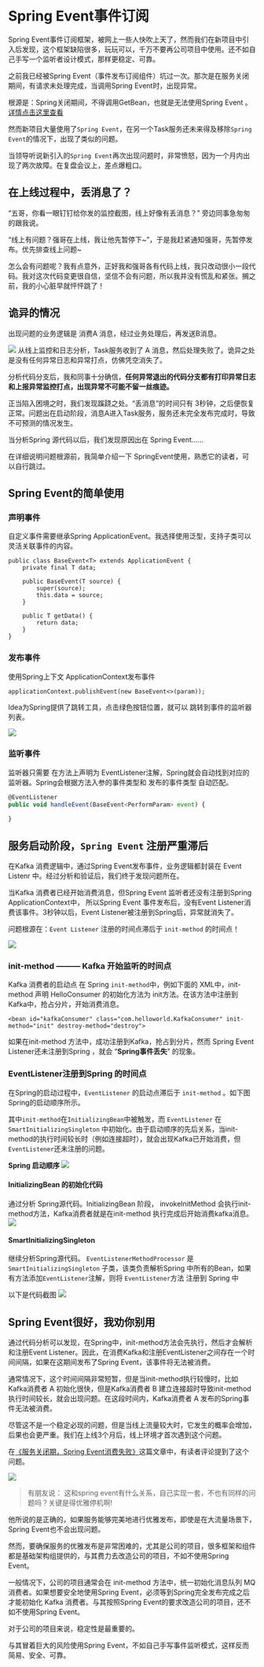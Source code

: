 # Spring Event事件订阅
Spring Event事件订阅框架，被网上一些人快吹上天了，然而我们在新项目中引入后发现，这个框架缺陷很多，玩玩可以，千万不要再公司项目中使用。还不如自己手写一个监听者设计模式，那样更稳定、可靠。

之前我已经被Spring Event（事件发布订阅组件）坑过一次。那次是在服务关闭期间，有请求未处理完成，当调用Spring Event时，出现异常。

根源是：Spring关闭期间，不得调用GetBean，也就是无法使用Spring Event 。[详情点击这里查看](https://juejin.cn/post/7281159113882468371 "https://juejin.cn/post/7281159113882468371")

然而新项目大量使用了`Spring Event`，在另一个Task服务还未来得及移除`Spring Event`的情况下，出现了类似的问题。

当领导听说新引入的`Spring Event`再次出现问题时，非常愤怒，因为一个月内出现了两次故障。在复盘会议上，差点爆粗口。

在上线过程中，丢消息了？
------------

“五哥，你看一眼钉钉给你发的监控截图，线上好像有丢消息？” 旁边同事急匆匆的跟我说。

“线上有问题？强哥在上线，我让他先暂停下~”，于是我赶紧通知强哥，先暂停发布。优先排查线上问题~

怎么会有问题呢？我有点意外，正好我和强哥各有代码上线，我只改动很小一段代码。我对这次代码变更很自信，坚信不会有问题，所以我并没有慌乱和紧张。搁之前，我的小心脏早就怦怦跳了！

诡异的情况
-----

出现问题的业务逻辑是 消费A 消息，经过业务处理后，再发送B消息。

![](_assets/3e1e17860ed84e12913977ac4b1db986~tplv-k3u1fbpfcp-jj-mark!3024!0!0!0!q75.awebp.webp)
 从线上监控和日志分析，Task服务收到了 A 消息，然后处理失败了。诡异之处是没有任何异常日志和异常打点，仿佛凭空消失了。

分析代码分支后，我和同事十分确信，**任何异常退出的代码分支都有打印异常日志和上报异常监控打点，出现异常不可能不留一丝痕迹。** 

正当陷入困境之时，我们发现蹊跷之处。“丢消息”的时间只有 3秒钟，之后便恢复正常。问题出在启动阶段，消息A进入Task服务，服务还未完全发布完成时，导致不可预测的情况发生。

当分析Spring 源代码以后，我们发现原因出在 Spring Event……

在详细说明问题根源前，我简单介绍一下 SpringEvent使用，熟悉它的读者，可以自行跳过。

Spring Event的简单使用
-----------------

### 声明事件

自定义事件需要继承Spring ApplicationEvent。我选择使用泛型，支持子类可以灵活关联事件的内容。

```BaseEvent定义
public class BaseEvent<T> extends ApplicationEvent {
    private final T data;
    
    public BaseEvent(T source) {
        super(source);
        this.data = source;
    }

    public T getData() {
        return data;
    }
}

```

### 发布事件

使用Spring上下文 ApplicationContext发布事件

```发布事件
applicationContext.publishEvent(new BaseEvent<>(param));

```

Idea为Spring提供了跳转工具，点击绿色按钮位置，就可以 跳转到事件的监听器列表。

![](_assets/1418dea000cd4bbf8ec31b24cb9295fa~tplv-k3u1fbpfcp-jj-mark!3024!0!0!0!q75.awebp.webp)

### 监听事件

监听器只需要 在方法上声明为 EventListener注解，Spring就会自动找到对应的监听器。Spring会根据方法入参的事件类型和 发布的事件类型 自动匹配。

```js
@EventListener
public void handleEvent(BaseEvent<PerformParam> event) {
    
}

```

服务启动阶段，`Spring Event` 注册严重滞后
----------------------------

在Kafka 消费逻辑中，通过Spring Event发布事件，业务逻辑都封装在 Event Listenr 中。经过分析和验证后，我们终于发现问题所在。

当Kafka 消费者已经开始消费消息，但Spring Event 监听者还没有注册到Spring ApplicationContext中， 所以Spring Event 事件发布后，没有Event Listener消费该事件。3秒钟以后，Event Listener被注册到Spring后，异常就消失了。

问题根源在：`Event Listener` 注册的时间点滞后于 `init-method` 的时间点！

![](_assets/eb178aa77c084ca09e3bc39c717cf23e~tplv-k3u1fbpfcp-jj-mark!3024!0!0!0!q75.awebp.webp)

### init-method ——— Kafka 开始监听的时间点

Kafka 消费者的启动点 在 Spring `init-method`中，例如下面的 XML中，init-method 声明 HelloConsumer 的初始化方法为 init方法。在该方法中注册到Kafka中，抢占分片，开始消费消息。

`<bean id="kafkaConsumer" class="com.helloworld.KafkaConsumer" init-method="init" destroy-method="destroy">`

如果在init-method 方法中，成功注册到Kafka，抢占到分片，然而 Spring Event Listener还未注册到Spring ，就会 “**Spring事件丢失**” 的现象。

### EventListener注册到Spring 的时间点

在Spring的启动过程中，`EventListener` 的启动点滞后于 `init-method` 。如下图Spring的启动顺序所示。

其中`init-method`在`InitializingBean`中被触发，而 `EventListener` 在 `SmartInitializingSingleton` 中初始化。由于启动顺序的先后关系，当init-method的执行时间较长时（例如连接超时），就会出现Kafka已开始消费，但`EventListener`还未注册的问题。

**Spring 启动顺序** ![](_assets/986480364c894f97a0df6eb296eef1a9~tplv-k3u1fbpfcp-jj-mark!3024!0!0!0!q75.awebp.webp)

#### InitializingBean 的初始化代码

通过分析 Spring源代码。InitializingBean 阶段， invokeInitMethod 会执行init-method方法，Kafka消费者就是在init-method 执行完成后开始消费kafka消息。 ![](_assets/39512e6ba4c6449aa18728c04d8db09e~tplv-k3u1fbpfcp-jj-mark!3024!0!0!0!q75.awebp.webp)

#### SmartInitializingSingleton

继续分析Spring源代码。 `EventListenerMethodProcessor` 是 `SmartInitializingSingleton` 子类，该类负责解析Spring 中所有的Bean，如果有方法添加`EventListener`注解，则将 `EventListener`方法 注册到 Spring 中

以下是代码截图 ![](_assets/c6c57be2d21a48c4a7bbc98ca4377000~tplv-k3u1fbpfcp-jj-mark!3024!0!0!0!q75.awebp.webp)

Spring Event很好，我劝你别用
--------------------

通过代码分析可以发现，在Spring中，init-method方法会先执行，然后才会解析和注册Event Listener。因此，在消费Kafka和注册EventListener之间存在一个时间间隔，如果在这期间发布了Spring Event，该事件将无法被消费。

通常情况下，这个时间间隔非常短暂，但是当init-method执行较慢时，比如Kafka消费者 A 初始化很快，但是Kafka消费者 B 建立连接超时导致init-method执行时间较长，就会出现问题。在这段时间内，Kafka消费者 A 发布的Spring事件无法被消费。

尽管这不是一个稳定必现的问题，但是当线上流量较大时，它发生的概率会增加，后果也会更严重。我们在上线3个月后，线上环境才首次遇到这个问题。

在[《服务关闭期，Spring Event消费失败》](https://juejin.cn/post/7281159113882468371 "https://juejin.cn/post/7281159113882468371")这篇文章中，有读者评论提到了这个问题。

![](_assets/e99df7b3b81d426eb50284420eb57add~tplv-k3u1fbpfcp-jj-mark!3024!0!0!0!q75.awebp.webp)

> 有朋友说： 这和spring event有什么关系，自己实现一套，不也有同样的问题吗？关键是得优雅停机啊!

他所说的是正确的，如果服务能够完美地进行优雅发布，即使是在大流量场景下，Spring Event也不会出现问题。

然而，要确保服务的优雅发布是非常困难的，尤其是公司的项目，很多框架和组件都是基础架构组提供的，与其费力去改造公司的项目，不如不使用Spring Event。

一般情况下，公司的项目通常会在 init-method 方法中，统一初始化消息队列 MQ 消费者。如果想要安全地使用Spring Event，必须等到Spring完全发布完成之后才能初始化 Kafka 消费者。与其按照Spring Event的要求改造公司的项目，还不如不使用Spring Event。

对于公司的项目来说，稳定性是最重要的。

与其冒着巨大的风险使用Spring Event，不如自己手写事件监听模式，这样反而简易、安全、可靠。